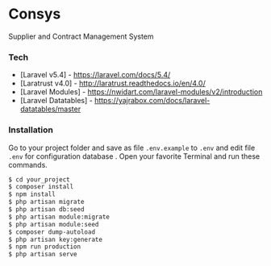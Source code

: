 # Consys
Supplier and Contract Management System

### Tech

* [Laravel v5.4] -  https://laravel.com/docs/5.4/
* [Laratrust v4.0] -  http://laratrust.readthedocs.io/en/4.0/
* [Laravel Modules] - https://nwidart.com/laravel-modules/v2/introduction
* [Laravel Datatables] - https://yajrabox.com/docs/laravel-datatables/master
 

### Installation
Go to your project folder and save as file `.env.example` to `.env` and edit file `.env` for configuration database .
Open your favorite Terminal and run these commands.
```sh
$ cd your_project
$ composer install
$ npm install
$ php artisan migrate
$ php artisan db:seed
$ php artisan module:migrate
$ php artisan module:seed
$ composer dump-autoload
$ php artisan key:generate
$ npm run production
$ php artisan serve
```


